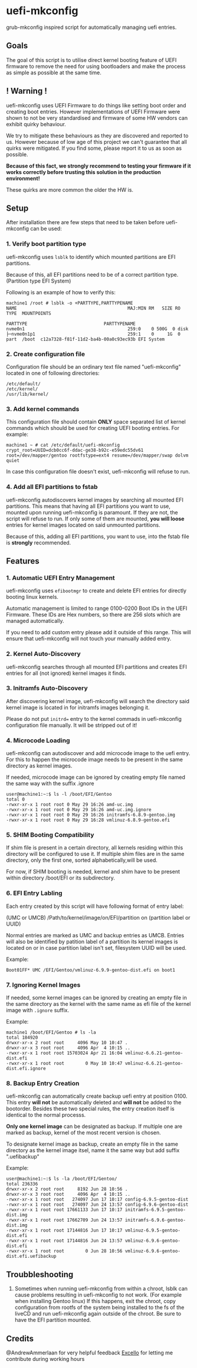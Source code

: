 # uefi-mkconfig
grub-mkconfig inspired script for automatically managing uefi entries.

## Goals
The goal of this script is to utilise direct kernel booting feature of UEFI firmware to remove the need for using bootloaders and make the process as simple as possible at the same time.

## ! Warning !
uefi-mkconfig uses UEFI Firmware to do things like setting boot order and creating boot entries.
However implementations of UEFI Firmware were shown to not be very standardised and firmware of some HW vendors can exhibit quirky behaviour.

We try to mitigate these behaviours as they are discovered and reported to us.
However because of low age of this project we can't guarantee that all quirks were mitigated.
If you find some, please report it to us as soon as possible.

**Because of this fact, we strongly recommend to testing your firmware if it works correctly before trusting this solution in the production environment!**

These quirks are more common the older the HW is.

## Setup
After installation there are few steps that need to be taken before uefi-mkconfig can be used:

### 1. Verify boot partition type
uefi-mkconfig uses `lsblk` to identify which mounted partitions are EFI partitions.

Because of this, all EFI partitions need to be of a correct partition type. (Partition type EFI System)

Following is an example of how to verify this:

```
machine1 /root # lsblk -o +PARTTYPE,PARTTYPENAME
NAME                                          MAJ:MIN RM   SIZE RO TYPE  MOUNTPOINTS
                                                                                PARTTYPE                             PARTTYPENAME
nvme0n1                                       259:0    0 500G  0 disk
├─nvme0n1p1                                   259:1    0     1G  0 part  /boot  c12a7328-f81f-11d2-ba4b-00a0c93ec93b EFI System
```

### 2. Create configuration file
Configuration file should be an ordinary text file named "uefi-mkconfig" located in one of following directories:

```
/etc/default/
/etc/kernel/
/usr/lib/kernel/
```

### 3. Add kernel commands
This configuration file should contain **ONLY** space separated list of kernel commands which should be used for creating UEFI booting entries.
For example:

```
machine1 ~ # cat /etc/default/uefi-mkconfig
crypt_root=UUID=dcb0cc6f-ddac-ge38-b92c-e59edc55dv61 root=/dev/mapper/gentoo rootfstype=ext4 resume=/dev/mapper/swap dolvm quiet
```

In case this configuration file doesn't exist, uefi-mkconfig will refuse to run.

### 4. Add all EFI partitions to fstab
uefi-mkconfig autodiscovers kernel images by searching all mounted EFI partitions.
This means that having all EFI partitions you want to use, mounted upon running uefi-mkconfig is paramount.
If they are not, the script will refuse to run.
If only some of them are mounted, **you will loose** entries for kernel images located on said unmounted partitions.

Because of this, adding all EFI partitions, you want to use, into the fstab file is **strongly** recommended.

## Features
### 1. Automatic UEFI Entry Management
uefi-mkconfig uses `efibootmgr` to create and delete EFI entries for directly booting linux kernels.

Automatic management is limited to range 0100-0200 Boot IDs in the UEFI Firmware.
These IDs are Hex numbers, so there are 256 slots which are managed automatically.

If you need to add custom entry please add it outside of this range.
This will ensure that uefi-mkconfig will not touch your manually added entry.

### 2. Kernel Auto-Discovery
uefi-mkconfig searches through all mounted EFI partitions and creates EFI entries for all (not ignored) kernel images it finds.

### 3. Initramfs Auto-Discovery
After discovering kernel image, uefi-mkconfig will search the directory said kernel image is located in for initramfs images belonging it.

Please do not put `initrd=` entry to the kernel commads in uefi-mkconfig configuration file manually. It will be stripped out of it!

### 4. Microcode Loading
uefi-mkconfig can autodiscover and add microcode image to the uefi entry.
For this to happen the microcode image needs to be present in the same directory as kernel images.

If needed, microcode image can be ignored by creating empty file named the same way with the suffix .ignore 

```
user@machine1:~:$ ls -l /boot/EFI/Gentoo
total 0
-rwxr-xr-x 1 root root 0 May 29 16:26 amd-uc.img
-rwxr-xr-x 1 root root 0 May 29 16:26 amd-uc.img.ignore
-rwxr-xr-x 1 root root 0 May 29 16:26 initramfs-6.8.9-gentoo.img
-rwxr-xr-x 1 root root 0 May 29 16:28 vmlinuz-6.8.9-gentoo.efi
```

### 5. SHIM Booting Compatibility
If shim file is present in a certain directory, all kernels residing within this directory will be configured to use it.
If multiple shim files are in the same directory, only the first one, sorted alphabetically,will be used.

For now, if SHIM booting is needed, kernel and shim have to be present within directory /boot/EFI or its subdirectory.

### 6. EFI Entry Labling
Each entry created by this script will have following format of entry label:

(UMC or UMCB) /Path/to/kernel/image/on/EFI/partition on (partition label or UUID)

Normal entries are marked as UMC and backup entries as UMCB.
Entries will also be identified by patition label of a partition its kernel images is located on or in case partition label isn't set, filesystem UUID will be used.

Example:

```
Boot01FF* UMC /EFI/Gentoo/vmlinuz-6.9.9-gentoo-dist.efi on boot1
```

### 7. Ignoring Kernel Images
If needed, some kernel images can be ignored by creating an empty file in the same directory as the kernel with the same name
as efi file of the kernel image with `.ignore` suffix.

Example:

```
machine1 /boot/EFI/Gentoo # ls -la
total 184920
drwxr-xr-x 2 root root     4096 May 10 10:47 .
drwxr-xr-x 3 root root     4096 Apr  4 10:15 ..
-rwxr-xr-x 1 root root 15703024 Apr 21 16:04 vmlinuz-6.6.21-gentoo-dist.efi
-rwxr-xr-x 1 root root        0 May 10 10:47 vmlinuz-6.6.21-gentoo-dist.efi.ignore
```

### 8. Backup Entry Creation
uefi-mkconfig can automatically create backup uefi entry at position 0100.
This entry **will not** be automatically deleted and **will not** be added to the bootorder.
Besides these two special rules, the entry creation itself is identical to the normal processs.

**Only one kernel image** can be designated as backup. If multiple one are marked as backup, kernel of the most recent version is chosen.

To designate kernel image as backup, create an empty file in the same directory as the kernel image itsel, name it the same way but add suffix ".uefibackup"

Example:
```
user@machine1:~:$ ls -la /boot/EFI/Gentoo/
total 236336
drwxr-xr-x 2 root root     8192 Jun 28 10:56 .
drwxr-xr-x 3 root root     4096 Apr  4 10:15 ..
-rwxr-xr-x 1 root root   274097 Jun 17 10:17 config-6.9.5-gentoo-dist
-rwxr-xr-x 1 root root   274097 Jun 24 13:57 config-6.9.6-gentoo-dist
-rwxr-xr-x 1 root root 17661133 Jun 17 10:17 initramfs-6.9.5-gentoo-dist.img
-rwxr-xr-x 1 root root 17662709 Jun 24 13:57 initramfs-6.9.6-gentoo-dist.img
-rwxr-xr-x 1 root root 17144816 Jun 17 10:17 vmlinuz-6.9.5-gentoo-dist.efi
-rwxr-xr-x 1 root root 17144816 Jun 24 13:57 vmlinuz-6.9.6-gentoo-dist.efi
-rwxr-xr-x 1 root root        0 Jun 28 10:56 vmlinuz-6.9.6-gentoo-dist.efi.uefibackup
```

## Troubbleshooting

1. Sometimes when running uefi-mkconfig from within a chroot, lsblk can cause problems resulting in uefi-mkconfig to not work. (For example when installing Gentoo linux)
If this happens, exit the chroot, copy configuration from rootfs of the system being installed to the fs of the liveCD and run uefi-mkconfig again outside of the chroot. Be sure to have the EFI partition mounted.

## Credits
@AndrewAmmerlaan for very helpful feedback
[Excello](https://www.excello.cz/en/) for letting me contribute during working hours
